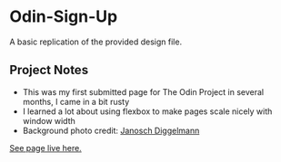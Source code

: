 # Odin-Sign-Up

A basic replication of the provided design file.

## Project Notes
- This was my first submitted page for The Odin Project in several months, I came in a bit rusty
- I learned a lot about using flexbox to make pages scale nicely with window width
- Background photo credit: [Janosch Diggelmann](https://unsplash.com/@janoschphotos)

[See page live here.](https://zenspace55.github.io/Odin-Sign-Up/)
